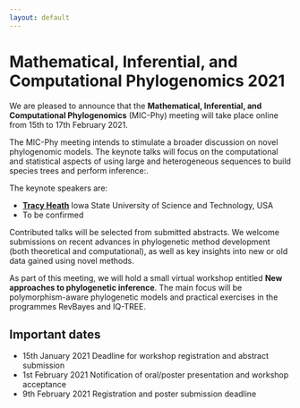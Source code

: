 ```yaml
---
layout: default
---
```

# Mathematical, Inferential, and Computational Phylogenomics 2021

We are pleased to announce that the **Mathematical, Inferential, and Computational Phylogenomics** (MIC-Phy) meeting will take place online from 15th to 17th February 2021.

The MIC-Phy meeting intends to stimulate a broader discussion on novel phylogenomic models. The keynote talks will focus on the computational and statistical aspects of using large and heterogeneous sequences to build species trees and perform inference:.

The keynote speakers are:

* [**Tracy Heath**](https://www.eeob.iastate.edu/people/tracy-heath) Iowa State University of Science and Technology, USA
* To be confirmed 

Contributed talks will be selected from submitted abstracts. We welcome submissions on recent advances in phylogenetic method development (both theoretical and computational), as well as key insights into new or old data gained using novel methods.

As part of this meeting, we will hold a small virtual workshop entitled **New approaches to phylogenetic inference**. The main focus will be polymorphism-aware phylogenetic models and practical exercises in the programmes RevBayes and IQ-TREE.


## Important dates

* 15th January 2021 Deadline for workshop registration and abstract submission
* 1st February 2021 Notification of oral/poster presentation and workshop acceptance
* 9th February 2021 Registration and poster submission deadline
